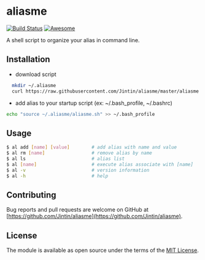 # aliasme
[![Build Status](https://travis-ci.org/Jintin/aliasme.svg?branch=master)](https://travis-ci.org/Jintin/aliasme)
[![Awesome](https://cdn.rawgit.com/sindresorhus/awesome/d7305f38d29fed78fa85652e3a63e154dd8e8829/media/badge.svg)](https://github.com/alebcay/awesome-shell)

A shell script to organize your alias in command line.

## Installation

- download script
```bash
  mkdir ~/.aliasme
  curl https://raw.githubusercontent.com/Jintin/aliasme/master/aliasme.sh > ~/.aliasme/aliasme.sh
```
- add alias to your startup script (ex: ~/.bash_profile, ~/.bashrc)
```bash
echo "source ~/.aliasme/aliasme.sh" >> ~/.bash_profile
```

## Usage

```bash
$ al add [name] [value]        # add alias with name and value
$ al rm [name]                 # remove alias by name
$ al ls                        # alias list
$ al [name]                    # execute alias associate with [name]
$ al -v                        # version information
$ al -h                        # help
```

## Contributing
Bug reports and pull requests are welcome on GitHub at [https://github.com/Jintin/aliasme](https://github.com/Jintin/aliasme).

## License
The module is available as open source under the terms of the [MIT License](http://opensource.org/licenses/MIT).
